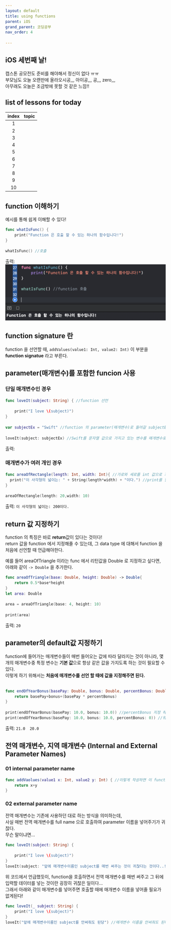 ```yaml
---
layout: default
title: using functions
parent: iOS
grand_parent: 코딩공부
nav_order: 4

---
```


## iOS 세번째 날!  
캡스톤 공모전도 준비를 해야해서 정신이 없다 ㅠㅠ  
부모님도 오늘 오랜만에 올라오시공,,, 아이공,,, 공,,, zero,,,  
아무래도 오늘은 조금밖에 못할 것 같은 느낌!!   

## list of lessons for today  

| **index** | **topic** |  
| :----------: | :-----------------------: |
| 1 | [](#) |
| 2 | [](#) |
| 3 | [](#)|
| 4 | [](#)|
| 5 | [](#) |  
| 6 | [](#) |
| 7 | [](#)|
| 8 | [](#)|
| 9 | [](#) |  
| 10 | [](#)|

## function 이해하기  
예시를 통해 쉽게 이해할 수 있다!  

```swift
func whatIsFunc() {
    print("Function 은 호출 할 수 있는 하나의 함수입니다!")
}

whatIsFunc() //호출 

```

출력:  
<img src = "./ios-03-02.png">
  
## function signature 란    
function 을 선언할 때, `addValues(value1: Int, value2: Int)` 이 부분을 **function signatue** 라고 부른다.  
  
    
## parameter(매개변수)를 포함한 funcion 사용  

### 단일 매개변수인 경우  

```swift 
func loveIt(subject: String) { //function 선언
    
    print("I love \(subject)")
}

var subjectEx = "Swift" //function 의 parameter(매개변수)로 들어갈 subjectEx 변수를 선언

loveIt(subject: subjectEx) //Swift를 문자열 값으로 가지고 있는 변수를 매개변수로 loveIt function 에 넣어주고 호출함 
```

출력: 
<imt src = "./ios-03-03.png">

### 매개변수가 여러 개인 경우  

```swift
func areaOfRectangle(length: Int, width: Int){ //가로와 세로를 int 값으로 가져올 매개변수를 넣어준다.
  print("이 사각형의 넓이는: " + String(length*width) + "이다.") //print를 할 때에는 int 값을 print 가능한 문자열로 바꾸어준다.
}

areaOfRectangle(length: 20,width: 10)

```

출력: `이 사각형의 넓이는: 200이다.`  
  
## return 값 지정하기  
function 의 특징은 바로 **return**값이 있다는 것이다!  
return 값을 function 에서 지정해줄 수 있는데, 그 data type 에 대해서 function 을 처음에 선언할 때 언급해야한다.

예를 들어 areaOfTriangle 이라는 func 에서 리턴값을 Double 로 지정하고 싶다면, 아래와 같이 `-> Double` 을 추가한다.  

```swift  
func areaOfTriangle(base: Double, height: Double) -> Double{
    return 0.5*base*height
}
let area: Double

area = areaOfTriangle(base: 4, height: 10)

print(area)

```

출력: `20`    

## parameter의 default값 지정하기  
function에 들어가는 매개변수들이 매번 들어오는 값에 따라 달라지는 것이 아니라, 몇 개의 매개변수중 특정 변수는 **기본 값**으로 항상 같은 값을 가지도록 하는 것이 필요할 수 있다.  
이렇게 하기 위해서는 **처음에 매개변수를 선언 할 때에 값을 지정해주면 된다.**

```swift

func endOfYearBonus(basePay: Double, bonus: Double, percentBonus: Double = 0.10 ) -> Double {
    return basePay+bonus+(basePay * percentBonus)
}

print(endOfYearBonus(basePay: 10.0, bonus: 10.0)) //percentBonus 지정 하지 않음, 위의 default 값 이용 
print(endOfYearBonus(basePay: 10.0, bonus: 10.0, percentBonus: 0)) //위의 deafult 값 override 
```
출력: `21.0  20.0`
  
  
## 전역 매개변수, 지역 매개변수 (Internal and External Parameter Names)  
### 01 internal parameter name  

```swift
func addVaolues(value1 x: Int, value2 y: Int) { //이렇게 작성하면 이 function 내에서 x 와 y를 지역변수로 사용하게된다.
    return x+y 
}
```
  
### 02 external parameter name  
전역 매개변수는 기존에 사용하던 대로 하는 방식을 의미하는데,  
사실 매번 전역 매개변수를 full name 으로 호출하여 parameter 이름을 넣어주기가 귀찮다.  
무슨 말이냐면...  

```swift 
func loveIt(subject: String) { 
    
    print("I love \(subject)")
}
loveIt(subject: "앞에 매개변수이름인 subject를 매번 써주는 것이 귀찮다는 것이다..!")
```
위 코드에서 언급했듯이, function을 호출하면서 전역 매개변수를 매번 써주고 그 뒤에 입력할 데이터를 넣는 것이란 굉장히 귀찮은 일이다...  
그래서 아래와 같이 매개변수를 넣어주면 호출할 때에 매개변수 이름을 넣어줄 필요가 없게된다!  


```swift
func loveIt(_ subject: String) { 
    print("I love \(subject)")
}
loveIt("앞에 매개변수이름인 subject를 안써줘도 된당") //매개변수 이름을 안써줘도 된다!
```  


